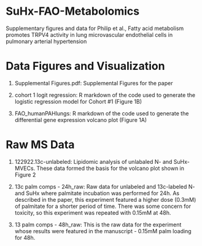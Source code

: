 # SuHx-FAO-Metabolomics

Supplementary figures and data for Philip et al., Fatty acid metabolism promotes TRPV4 activity in lung microvascular endothelial cells in   pulmonary arterial hypertension

# Data Figures and Visualization

1. Supplemental Figures.pdf: Supplemental Figures for the paper

2. cohort 1 logit regression: R markdown of the code used to generate the logistic regression model for Cohort #1 (Figure 1B) 

3. FAO_humanPAHlungs: R markdown of the code used to generate the differential gene expression volcano plot (Figure 1A)

# Raw MS Data

1. 122922.13c-unlabeled: Lipidomic analysis of unlabaled N- and SuHx-MVECs. These data formed the basis for the volcano plot shown in Figure 2

2. 13c palm comps - 24h_raw: Raw data for unlabeled and 13c-labeled N- and SuHx where palmitate incubation was performed for 24h. As described in the paper, this experiment featured a higher dose (0.3mM) of palmitate for a shorter period of time. There was some concern for toxicity, so this experiment was repeated with 0.15mM at 48h. 

3. 13 palm comps - 48h_raw: This is the raw data for the experiment whose results were featured in the manuscript - 0.15mM palm loading for 48h. 

